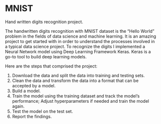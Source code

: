 # MNIST

Hand written digits recognition project.

The handwritten digits recognition with MNIST dataset is the “Hello World” problem in the fields of data science and machine learning. It is an amazing project to get started with in order to understand the processes involved in a typical data science project. To recognize the digits I implemented a Neural Network model using Deep Learning Framework Keras. Keras is a go-to tool to build deep learning models. 

Here are the steps that comprised the project:

1) Download the data and split the data into training and testing sets.
2) Clean the data and transform the data into a format that can be accepted by a model.
3) Build a model.
4) Train the model using the training dataset and track the model’s performance; Adjust hyperparameters if needed and train the model again.
5) Test the model on the test set.
6) Report the findings.

